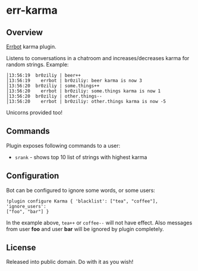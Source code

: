 err-karma
=========

Overview
--------

[Errbot](https://github.com/errbotio/errbot) karma plugin.

Listens to conversations in a chatroom and increases/decreases karma for random
strings. Example:

```
│13:56:19  br0ziliy | beer++
│13:56:19    errbot | br0ziliy: beer karma is now 3
│13:56:20  br0ziliy | some.things++
│13:56:20    errbot | br0ziliy: some.things karma is now 1
│13:56:20  br0ziliy | other.things--
│13:56:20    errbot | br0ziliy: other.things karma is now -5
```

Unicorns provided too!

Commands
--------

Plugin exposes following commands to a user:

- `srank` - shows top 10 list of strings with highest karma

Configuration
-------------

Bot can be configured to ignore some words, or some users:

```
!plugin configure Karma { 'blacklist': ["tea", "coffee"], 'ignore_users':
["foo", "bar"] }
```

In the example above, `tea++` or `coffee--` will not have effect.
Also messages from user **foo** and user **bar** will be ignored by plugin
completely.

License
-------

Released into public domain. Do with it as you wish!

